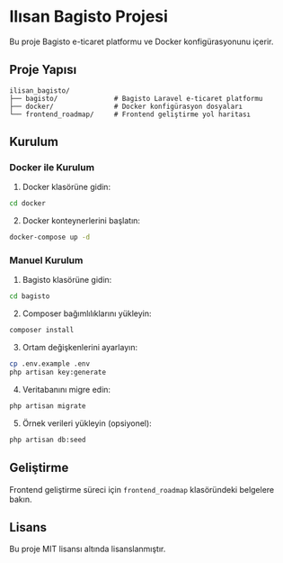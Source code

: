 # Ilısan Bagisto Projesi

Bu proje Bagisto e-ticaret platformu ve Docker konfigürasyonunu içerir.

## Proje Yapısı

```
ilisan_bagisto/
├── bagisto/              # Bagisto Laravel e-ticaret platformu
├── docker/               # Docker konfigürasyon dosyaları
└── frontend_roadmap/     # Frontend geliştirme yol haritası
```

## Kurulum

### Docker ile Kurulum

1. Docker klasörüne gidin:
```bash
cd docker
```

2. Docker konteynerlerini başlatın:
```bash
docker-compose up -d
```

### Manuel Kurulum

1. Bagisto klasörüne gidin:
```bash
cd bagisto
```

2. Composer bağımlılıklarını yükleyin:
```bash
composer install
```

3. Ortam değişkenlerini ayarlayın:
```bash
cp .env.example .env
php artisan key:generate
```

4. Veritabanını migre edin:
```bash
php artisan migrate
```

5. Örnek verileri yükleyin (opsiyonel):
```bash
php artisan db:seed
```

## Geliştirme

Frontend geliştirme süreci için `frontend_roadmap` klasöründeki belgelere bakın.

## Lisans

Bu proje MIT lisansı altında lisanslanmıştır.
